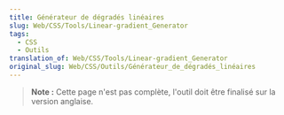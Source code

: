```yaml
---
title: Générateur de dégradés linéaires
slug: Web/CSS/Tools/Linear-gradient_Generator
tags:
  - CSS
  - Outils
translation_of: Web/CSS/Tools/Linear-gradient_Generator
original_slug: Web/CSS/Outils/Générateur_de_dégradés_linéaires
---
```



> **Note :** Cette page n'est pas complète, l'outil doit être finalisé sur la version anglaise.
